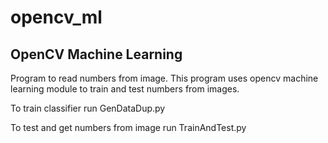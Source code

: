 # opencv_ml


<H2>OpenCV Machine Learning</H2>

Program to read numbers from image. This program uses opencv machine learning module to train and test numbers from images.

To train classifier run GenDataDup.py

To test and get numbers from image run TrainAndTest.py



